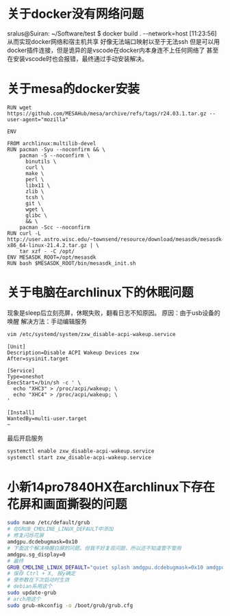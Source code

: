 # 关于docker没有网络问题
sralus@Suiran: ~/Software/test $ docker build . --network=host                                 [11:23:56]
从而实现docker网络和宿主机共享 好像无法端口映射以至于无法ssh
但是可以用docker插件连接，但是诡异的是vscode在docker内本身连不上任何网络了
甚至在安装vscode时也会报错，最终通过手动安装解决。


# 关于mesa的docker安装
```shell
RUN wget https://github.com/MESAHub/mesa/archive/refs/tags/r24.03.1.tar.gz --user-agent="mozilla"

ENV 
```
```shell
FROM archlinux:multilib-devel
RUN pacman -Syu --noconfirm && \
    pacman -S --noconfirm \
      binutils \
      curl \
      make \
      perl \
      libx11 \
      zlib \
      tcsh \
      git \
      wget \
      glibc \
      && \
    pacman -Scc --noconfirm
RUN curl -L http://user.astro.wisc.edu/~townsend/resource/download/mesasdk/mesasdk-x86_64-linux-21.4.2.tar.gz | \
    tar xzf - -C /opt/
ENV MESASDK_ROOT=/opt/mesasdk
RUN bash $MESASDK_ROOT/bin/mesasdk_init.sh
```

# 关于电脑在archlinux下的休眠问题
现象是sleep后立刻亮屏，休眠失败，翻看日志不知原因。
原因：由于usb设备的唤醒
解决方法：手动编辑服务
```bash
vim /etc/systemd/system/zxw_disable-acpi-wakeup.service
```
```shell
[Unit]
Description=Disable ACPI Wakeup Devices zxw
After=sysinit.target

[Service]
Type=oneshot
ExecStart=/bin/sh -c ' \
  echo "XHC3" > /proc/acpi/wakeup; \
  echo "XHC4" > /proc/acpi/wakeup; \
'

[Install]
WantedBy=multi-user.target
~
```
最后开启服务
```bash
systemctl enable zxw_disable-acpi-wakeup.service
systemctl start zxw_disable-acpi-wakeup.service
```


# 小新14pro7840HX在archlinux下存在花屏和画面撕裂的问题
```bash
sudo nano /etc/default/grub
# 在GRUB_CMDLINE_LINUX_DEFAULT中添加
# 修复闪烁花屏
amdgpu.dcdebugmask=0x10
# 下面这个解决唤醒白屏的问题。但我不好复现问题，所以还不知道管不管用
amdgpu.sg_display=0
# 最终
GRUB_CMDLINE_LINUX_DEFAULT="quiet splash amdgpu.dcdebugmask=0x10 amdgpu.sg_display=0"
# 保存 Ctrl + X, 按y确定
# 使参数在下次启动时生效
# debian系用这个
sudo update-grub
# arch用这个
sudo grub-mkconfig -o /boot/grub/grub.cfg
```
